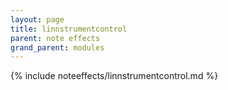 ```yaml
---
layout: page
title: linnstrumentcontrol
parent: note effects
grand_parent: modules
---
```


{% include noteeffects/linnstrumentcontrol.md %}
